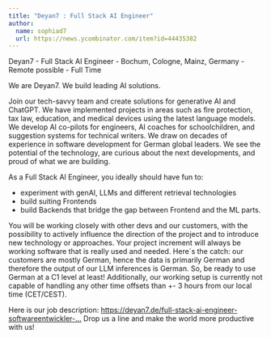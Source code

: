 ```yaml
---
title: "Deyan7 : Full Stack AI Engineer"
author:
  name: sophiad7
  url: https://news.ycombinator.com/item?id=44435382
---
```


<JobNavigation />

Deyan7 - Full Stack AI Engineer - Bochum, Cologne, Mainz, Germany - Remote possible - Full Time

We are Deyan7. We build leading AI solutions.

Join our tech-savvy team and create solutions for generative AI and ChatGPT. We have implemented projects in areas such as fire protection, tax law, education, and medical devices using the latest language models. We develop AI co-pilots for engineers, AI coaches for schoolchildren, and suggestion systems for technical writers. We draw on decades of experience in software development for German global leaders. We see the potential of the technology, are curious about the next developments, and proud of what we are building.

As a Full Stack AI Engineer, you ideally should have fun to:
- experiment with genAI, LLMs and different retrieval technologies 
- build suiting Frontends 
- build Backends that bridge the gap between Frontend and the ML parts.

You will be working closely with other devs and our customers, with the possibility to actively influence the direction of the project and to introduce new technology or approaches.
Your project increment will always be working software that is really used and needed.
Here´s the catch: our customers are mostly German, hence the data is primarily German and therefore the output of our LLM inferences is German. So, be ready to use German at a C1 level at least!
Additionally, our working setup is currently not capable of handling any other time offsets than +- 3 hours from our local time (CET&#x2F;CEST).

Here is our job description: <a href="https:&#x2F;&#x2F;deyan7.de&#x2F;full-stack-ai-engineer-softwareentwickler-ki-spezialist&#x2F;" rel="nofollow">https:&#x2F;&#x2F;deyan7.de&#x2F;full-stack-ai-engineer-softwareentwickler-...</a>
Drop us a line and make the world more productive with us!
<JobApplication />
